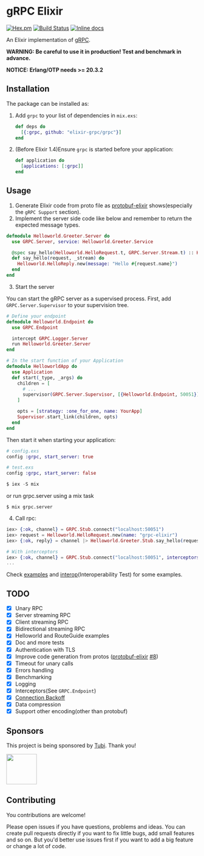 # gRPC Elixir

[![Hex.pm](https://img.shields.io/hexpm/v/grpc.svg)](https://hex.pm/packages/grpc)
[![Build Status](https://travis-ci.org/elixir-grpc/grpc.svg?branch=master)](https://travis-ci.org/elixir-grpc/grpc)
[![Inline docs](http://inch-ci.org/github/elixir-grpc/grpc.svg?branch=master)](http://inch-ci.org/github/elixir-grpc/grpc)

An Elixir implementation of [gRPC](http://www.grpc.io/).

**WARNING: Be careful to use it in production! Test and benchmark in advance.**

**NOTICE: Erlang/OTP needs >= 20.3.2**

## Installation

The package can be installed as:

  1. Add `grpc` to your list of dependencies in `mix.exs`:

      ```elixir
      def deps do
        [{:grpc, github: "elixir-grpc/grpc"}]
      end
      ```

  2. (Before Elixir 1.4)Ensure `grpc` is started before your application:

      ```elixir
      def application do
        [applications: [:grpc]]
      end
      ```

## Usage

1. Generate Elixir code from proto file as [protobuf-elixir](https://github.com/tony612/protobuf-elixir#usage) shows(especially the `gRPC Support` section).
2. Implement the server side code like below and remember to return the expected message types.
```elixir
defmodule Helloworld.Greeter.Server do
  use GRPC.Server, service: Helloworld.Greeter.Service

  @spec say_hello(Helloworld.HelloRequest.t, GRPC.Server.Stream.t) :: Helloworld.HelloReply.t
  def say_hello(request, _stream) do
    Helloworld.HelloReply.new(message: "Hello #{request.name}")
  end
end
```

3. Start the server

You can start the gRPC server as a supervised process. First, add `GRPC.Server.Supervisor` to your supervision tree.

```elixir
# Define your endpoint
defmodule Helloworld.Endpoint do
  use GRPC.Endpoint

  intercept GRPC.Logger.Server
  run Helloworld.Greeter.Server
end

# In the start function of your Application
defmodule HelloworldApp do
  use Application
  def start(_type, _args) do
    children = [
      # ...
      supervisor(GRPC.Server.Supervisor, [{Helloworld.Endpoint, 50051}])
    ]

    opts = [strategy: :one_for_one, name: YourApp]
    Supervisor.start_link(children, opts)
  end
end
```

Then start it when starting your application:

```elixir
# config.exs
config :grpc, start_server: true

# test.exs
config :grpc, start_server: false

$ iex -S mix
```

or run grpc.server using a mix task

```
$ mix grpc.server
```

4. Call rpc:
```elixir
iex> {:ok, channel} = GRPC.Stub.connect("localhost:50051")
iex> request = Helloworld.HelloRequest.new(name: "grpc-elixir")
iex> {:ok, reply} = channel |> Helloworld.Greeter.Stub.say_hello(request)

# With interceptors
iex> {:ok, channel} = GRPC.Stub.connect("localhost:50051", interceptors: [GRPC.Logger.Client])
...
```

Check [examples](examples) and [interop](interop)(Interoperability Test) for some examples.

## TODO

- [x] Unary RPC
- [x] Server streaming RPC
- [x] Client streaming RPC
- [x] Bidirectional streaming RPC
- [x] Helloworld and RouteGuide examples
- [x] Doc and more tests
- [x] Authentication with TLS
- [x] Improve code generation from protos ([protobuf-elixir](https://github.com/tony612/protobuf-elixir) [#8](https://github.com/elixir-grpc/grpc/issues/8))
- [x] Timeout for unary calls
- [x] Errors handling
- [x] Benchmarking
- [x] Logging
- [x] Interceptors(See `GRPC.Endpoint`)
- [x] [Connection Backoff](https://github.com/grpc/grpc/blob/master/doc/connection-backoff.md)
- [x] Data compression
- [x] Support other encoding(other than protobuf)

## Sponsors

This project is being sponsored by [Tubi](https://tubitv.com/). Thank you!

<img src="https://user-images.githubusercontent.com/1253659/37473536-4db44048-28a9-11e8-90d5-f8a2f5a8d53c.jpg" height="80">

## Contributing

You contributions are welcome!

Please open issues if you have questions, problems and ideas. You can create pull
requests directly if you want to fix little bugs, add small features and so on.
But you'd better use issues first if you want to add a big feature or change a
lot of code.
